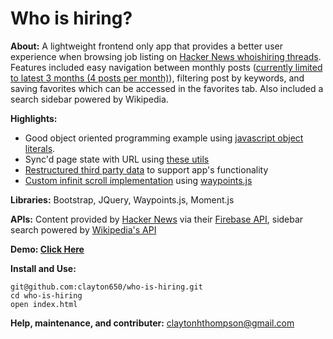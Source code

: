 <h1>Who is hiring?</h1>

**About:** A lightweight frontend only app that provides a better user experience when browsing job listing on [Hacker News whoishiring threads](https://news.ycombinator.com/submitted?id=whoishiring). Features included easy navigation between monthly posts ([currently limited to latest 3 months (4 posts per month)](https://github.com/clayton650/who-is-hiring/blob/master/asset/js/comment.js#L55)), filtering post by keywords, and saving favorites which can be accessed in the favorites tab. Also included a search sidebar powered by Wikipedia.

**Highlights:** 
- Good object oriented programming example using [javascript object literals](https://github.com/clayton650/who-is-hiring/blob/master/asset/js/app.js).
- Sync'd page state with URL using [these utils](https://github.com/clayton650/who-is-hiring/blob/master/asset/js/util.js)
- [Restructured third party data](https://github.com/clayton650/who-is-hiring/blob/master/asset/js/comment.js#L160) to support app's functionality 
- [Custom infinit scroll implementation](https://github.com/clayton650/who-is-hiring/blob/master/asset/js/index.js#L210) using [waypoints.js](http://imakewebthings.com/waypoints/)

**Libraries:** Bootstrap, JQuery, Waypoints.js, Moment.js

**APIs:**  Content provided by [Hacker News](https://news.ycombinator.com/submitted?id=whoishiring) via their [Firebase API](https://github.com/HackerNews/API), sidebar search powered by [Wikipedia's API](https://en.wikipedia.org/w/api.php?)

**Demo: [Click Here](https://clayton650.github.io/who-is-hiring/)** 

**Install and Use:**

```
git@github.com:clayton650/who-is-hiring.git
cd who-is-hiring
open index.html
```

**Help, maintenance, and contributer:** claytonhthompson@gmail.com
